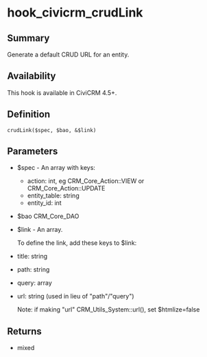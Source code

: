 # hook_civicrm_crudLink

## Summary

Generate a default CRUD URL for an entity.

## Availability

This hook is available in CiviCRM 4.5+.

## Definition

    crudLink($spec, $bao, &$link)

## Parameters

-   $spec - An array with keys:

    -   action: int, eg CRM_Core_Action::VIEW or
        CRM_Core_Action::UPDATE
    -   entity_table: string
    -   entity_id: int
-   $bao CRM_Core_DAO

-   $link - An array.



    To define the link, add these keys to $link:

-   title: string

-   path: string

-   query: array

-   url: string (used in lieu of "path"/"query")

    Note: if making "url" CRM_Utils_System::url(), set $htmlize=false



## Returns

-   mixed